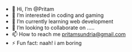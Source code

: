 - 👋 Hi, I’m @Pritam
- 👀 I’m interested in coding and gaming
- 🌱 I’m currently learning web development
- 💞️ I’m looking to collaborate on .....
- 📫 How to reach me pritamsundria@gmail.com
- ⚡ Fun fact: naah! i am boring

<!---
FR0OST/FR0OST is a ✨ special ✨ repository because its `README.md` (this file) appears on your GitHub profile.
You can click the Preview link to take a look at your changes.
--->
